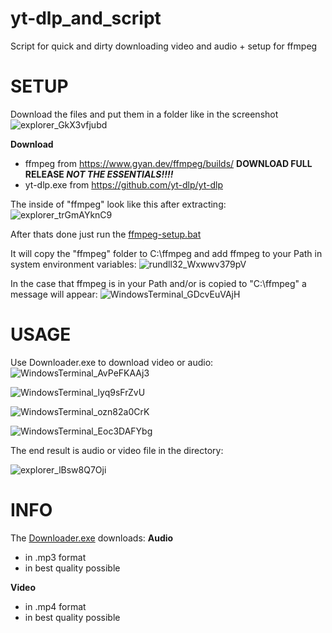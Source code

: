 # yt-dlp_and_script
Script for quick and dirty downloading video and audio + setup for ffmpeg

# SETUP
Download the files and put them in a folder like in the screenshot
![explorer_GkX3vfjubd](https://github.com/buba0/yt-dlp_and_script/assets/94173839/10f51278-4628-4bb6-874f-a9e31c093fa6)

**Download**
* ffmpeg from https://www.gyan.dev/ffmpeg/builds/ **DOWNLOAD FULL RELEASE _NOT THE ESSENTIALS!!!!_**
* yt-dlp.exe from https://github.com/yt-dlp/yt-dlp

The inside of "ffmpeg" look like this after extracting:
![explorer_trGmAYknC9](https://github.com/buba0/yt-dlp_and_script/assets/94173839/670dd0fc-3b13-4fbd-a9b9-8f087d3ef8d9)

After thats done just run the [ffmpeg-setup.bat](ffmpeg-setup.bat)

It will copy the "ffmpeg" folder to C:\ffmpeg and add ffmpeg to your Path in system environment variables:
![rundll32_Wxwwv379pV](https://github.com/buba0/yt-dlp_and_script/assets/94173839/7e3c132c-eff6-4d46-8715-fab18a137bbc)

In the case that ffmpeg is in your Path and/or is copied to "C:\ffmpeg" a message will appear:
![WindowsTerminal_GDcvEuVAjH](https://github.com/buba0/yt-dlp_and_script/assets/94173839/b1e0cfd8-503c-44f9-b458-1f2e66e28ba3)

# USAGE
Use Downloader.exe to download video or audio:
![WindowsTerminal_AvPeFKAAj3](https://github.com/buba0/yt-dlp_and_script/assets/94173839/0ac86224-595b-462d-aa92-ca932411373a)


![WindowsTerminal_lyq9sFrZvU](https://github.com/buba0/yt-dlp_and_script/assets/94173839/4878ee0e-59ba-4faf-829b-3f888f369687)


![WindowsTerminal_ozn82a0CrK](https://github.com/buba0/yt-dlp_and_script/assets/94173839/93714eef-6b5e-4bd7-92a2-8d413c9bd911)


![WindowsTerminal_Eoc3DAFYbg](https://github.com/buba0/yt-dlp_and_script/assets/94173839/6959c43f-daeb-42bf-83ac-0566a80f2142)


The end result is audio or video file in the directory:

![explorer_lBsw8Q7Oji](https://github.com/buba0/yt-dlp_and_script/assets/94173839/75966866-6be2-4bd4-bec9-2f26e5178bde)

# INFO
The [Downloader.exe](Downloader.exe) downloads:
**Audio**
* in .mp3 format
* in best quality possible

**Video**
* in .mp4 format
* in best quality possible
